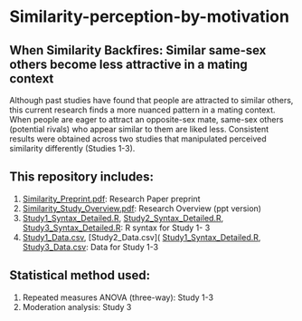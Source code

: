 # Similarity-perception-by-motivation
## When Similarity Backfires: Similar same-sex others become less attractive in a mating context 
Although past studies have found that people are attracted to similar others, this current research finds a more nuanced pattern in a mating context. When people
are eager to attract an opposite-sex mate, same-sex others (potential rivals) who appear similar to them are liked less. Consistent results were obtained across two
studies that manipulated perceived similarity differently (Studies 1-3). 

## This repository includes:
1. [Similarity_Preprint.pdf](https://github.com/yyklee/Similarity-perception-by-motivation/blob/main/Similarity_Preprint.pdf): Research Paper preprint
2. [Similarity_Study_Overview.pdf](https://github.com/yyklee/Similarity-perception-by-motivation/blob/main/Similarity_Study_Overview.pdf): Research Overview (ppt version)
3. [Study1_Syntax_Detailed.R](https://github.com/yyklee/Similarity-perception-by-motivation/blob/main/Study%201_Syntax_Detailed.R), [Study2_Syntax_Detailed.R](https://github.com/yyklee/Similarity-perception-by-motivation/blob/main/Study%202_Syntax_Detailed.R), [Study3_Syntax_Detailed.R](https://github.com/yyklee/Similarity-perception-by-motivation/blob/main/Study%203_Syntax_Detailed.R): R syntax for Study 1- 3
4. [Study1_Data.csv](https://github.com/yyklee/Similarity-perception-by-motivation/blob/main/Study%201_Data.csv), [Study2_Data.csv]( [Study1_Syntax_Detailed.R](https://github.com/yyklee/Similarity-perception-by-motivation/blob/main/Study%201_Data.R), [Study3_Data.csv](https://github.com/yyklee/Similarity-perception-by-motivation/blob/main/Study%203_Data.R): Data for Study 1-3

## Statistical method used:
1. Repeated measures ANOVA (three-way): Study 1-3
2. Moderation analysis: Study 3
